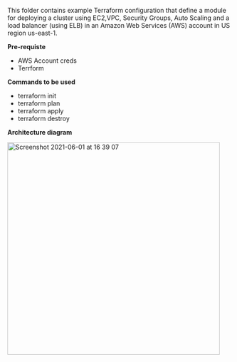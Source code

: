 
This folder contains example Terraform configuration that define a module for deploying a cluster using EC2,VPC, Security Groups, Auto Scaling and a load balancer (using ELB) in an Amazon Web Services (AWS) account in US region us-east-1. 

**Pre-requiste**

  - AWS Account creds
  - Terrform

**Commands to be used**

  - terraform init 
  - terraform plan 
  - terraform apply 
  - terraform destroy

**Architecture diagram**

<img width="477" alt="Screenshot 2021-06-01 at 16 39 07" src="https://user-images.githubusercontent.com/52453070/120351713-01095980-c2f8-11eb-8087-de1c0ca1f1f5.png">
